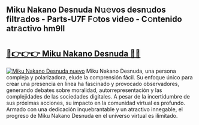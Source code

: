 ## Miku Nakano Desnuda N𝚞𝚎vos desn𝚞dos filtr𝚊dos - Parts-U7F F𝚘tos vid𝚎o - C𝚘ntenido atr𝚊ctivo hm9ll

# <h2><a href="http://mbbeclo.tromn.icu/?c=Miku+Nakano+Desnuda">🔗👉👉👉 Miku Nakano Desnuda 🔗🔗</a></h2>

[![Miku Nakano Desnuda nuevo](https://i.imgur.com/pEAQMta.gif)](http://mbbeclo.tromn.icu/?c=Miku+Nakano+Desnuda)
Miku Nakano Desnuda, una persona compleja y polarizadora, elude la comprensión fácil. Su enfoque único para crear una presencia en línea ha fascinado y provocado observadores, generando debates sobre moralidad, autorrepresentación y las complejidades de las sociedades digitales. A pesar de la incertidumbre de sus próximas acciones, su impacto en la comunidad virtual es profundo. Armado con una dedicación inquebrantable y un atractivo innegable, el progreso de Miku Nakano Desnuda en el universo virtual es ilimitado.
